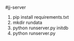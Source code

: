 #jj-server

1. pip install requirements.txt
2. mkdir rundata
4. python runserver.py initdb
4. python runserver.py

